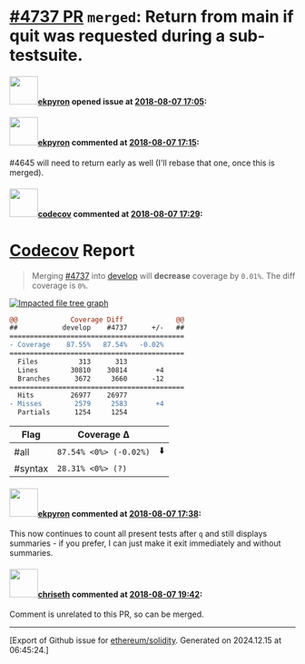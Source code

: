 # [\#4737 PR](https://github.com/ethereum/solidity/pull/4737) `merged`: Return from main if quit was requested during a sub-testsuite.

#### <img src="https://avatars.githubusercontent.com/u/1347491?v=4" width="50">[ekpyron](https://github.com/ekpyron) opened issue at [2018-08-07 17:05](https://github.com/ethereum/solidity/pull/4737):



#### <img src="https://avatars.githubusercontent.com/u/1347491?v=4" width="50">[ekpyron](https://github.com/ekpyron) commented at [2018-08-07 17:15](https://github.com/ethereum/solidity/pull/4737#issuecomment-411133314):

#4645 will need to return early as well (I'll rebase that one, once this is merged).

#### <img src="https://avatars.githubusercontent.com/in/254?v=4" width="50">[codecov](https://github.com/apps/codecov) commented at [2018-08-07 17:29](https://github.com/ethereum/solidity/pull/4737#issuecomment-411137643):

# [Codecov](https://codecov.io/gh/ethereum/solidity/pull/4737?src=pr&el=h1) Report
> Merging [#4737](https://codecov.io/gh/ethereum/solidity/pull/4737?src=pr&el=desc) into [develop](https://codecov.io/gh/ethereum/solidity/commit/d7756322c07634fa2ca0649a33585fc167079786?src=pr&el=desc) will **decrease** coverage by `0.01%`.
> The diff coverage is `0%`.

[![Impacted file tree graph](https://codecov.io/gh/ethereum/solidity/pull/4737/graphs/tree.svg?token=87PGzVEwU0&src=pr&height=150&width=650)](https://codecov.io/gh/ethereum/solidity/pull/4737?src=pr&el=tree)

```diff
@@             Coverage Diff             @@
##           develop    #4737      +/-   ##
===========================================
- Coverage    87.55%   87.54%   -0.02%     
===========================================
  Files          313      313              
  Lines        30810    30814       +4     
  Branches      3672     3660      -12     
===========================================
  Hits         26977    26977              
- Misses        2579     2583       +4     
  Partials      1254     1254
```

| Flag | Coverage Δ | |
|---|---|---|
| #all | `87.54% <0%> (-0.02%)` | :arrow_down: |
| #syntax | `28.31% <0%> (?)` | |

#### <img src="https://avatars.githubusercontent.com/u/1347491?v=4" width="50">[ekpyron](https://github.com/ekpyron) commented at [2018-08-07 17:38](https://github.com/ethereum/solidity/pull/4737#issuecomment-411140457):

This now continues to count all present tests after ``q`` and still displays summaries - if you prefer, I can just make it exit immediately and without summaries.

#### <img src="https://avatars.githubusercontent.com/u/9073706?v=4" width="50">[chriseth](https://github.com/chriseth) commented at [2018-08-07 19:42](https://github.com/ethereum/solidity/pull/4737#issuecomment-411177575):

Comment is unrelated to this PR, so can be merged.


-------------------------------------------------------------------------------



[Export of Github issue for [ethereum/solidity](https://github.com/ethereum/solidity). Generated on 2024.12.15 at 06:45:24.]

